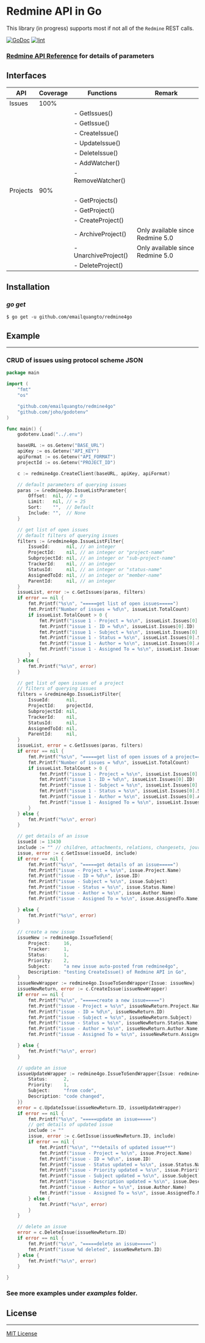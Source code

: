 # Redmine API in Go

This library (in progress) supports most if not all of the `Redmine` REST calls.

[![GoDoc](https://godoc.org/github.com/emailquangto/redmine4go?status.svg)](https://godoc.org/github.com/emailquangto/redmine4go) 
[![lint](https://github.com/emailquangto/redmine4go/workflows/golangci-lint/badge.svg?branch=main)](https://github.com/emailquangto/redmine4go/actions?query=workflow%3A%22golangci-lint%22)

### [Redmine API Reference](https://www.redmine.org/projects/redmine/wiki/Rest_api) for details of parameters

## Interfaces

|API                |Coverage  |Functions      |Remark      |
|-------------------|----------|---------------|---------------|
|Issues             |      100%|	       	   |	       	   |
|		    		|          |- GetIssues()  |	       	   |
|             	    |          |- GetIssue()   |	       	   |
|             	    |          |- CreateIssue()|	       	   |
|             	    |          |- UpdateIssue()|	       	   |
|             	    |          |- DeleteIssue()|	       	   |
|             	    |          |-  AddWatcher()|	       	   |
|             	    |          |- RemoveWatcher()|	       	   |
|Projects           |       90%|				|	       	   |
|		            |          |- GetProjects()|	       	   |
|             	    |          |- GetProject() |	       	   |
|             	    |          |- CreateProject() |	       	   |
|             	    |          |- ArchiveProject()|Only available since Redmine 5.0|
|             	    |          |- UnarchiveProject()|Only available since Redmine 5.0|
|             	    |          |- DeleteProject() |	       	   |

## Installation

### *go get*

    $ go get -u github.com/emailquangto/redmine4go


## Example
   -------

### CRUD of issues using protocol scheme **JSON**

```go
package main

import (
	"fmt"
	"os"

	"github.com/emailquangto/redmine4go"
	"github.com/joho/godotenv"
)

func main() {
	godotenv.Load("../.env")

	baseURL := os.Getenv("BASE_URL")
	apiKey := os.Getenv("API_KEY")
	apiFormat := os.Getenv("API_FORMAT")
	projectId := os.Getenv("PROJECT_ID")

	c := redmine4go.CreateClient(baseURL, apiKey, apiFormat)

	// default parameters of querying issues
	paras := &redmine4go.IssueListParameter{
		Offset:  nil, // = 0
		Limit:   nil, // = 25
		Sort:    "",  // Default
		Include: "",  // None
	}

	// get list of open issues
	// default filters of querying issues
	filters := &redmine4go.IssueListFilter{
		IssueId:      nil, // an integer
		ProjectId:    nil, // an integer or "project-name"
		SubprojectId: nil, // an integer or "sub-project-name"
		TrackerId:    nil, // an integer
		StatusId:     nil, // an integer or "status-name"
		AssignedToId: nil, // an integer or "member-name"
		ParentId:     nil, // an integer
	}
	issueList, error := c.GetIssues(paras, filters)
	if error == nil {
		fmt.Printf("%s\n", "=====get list of open issues=====")
		fmt.Printf("Number of issues = %d\n", issueList.TotalCount)
		if issueList.TotalCount > 0 {
			fmt.Printf("issue 1 - Project = %s\n", issueList.Issues[0].Project.Name)
			fmt.Printf("issue 1 - ID = %d\n", issueList.Issues[0].ID)
			fmt.Printf("issue 1 - Subject = %s\n", issueList.Issues[0].Subject)
			fmt.Printf("issue 1 - Status = %s\n", issueList.Issues[0].Status.Name)
			fmt.Printf("issue 1 - Author = %s\n", issueList.Issues[0].Author.Name)
			fmt.Printf("issue 1 - Assigned To = %s\n", issueList.Issues[0].AssignedTo.Name)
		}
	} else {
		fmt.Printf("%s\n", error)
	}

	// get list of open issues of a project
	// filters of querying issues
	filters = &redmine4go.IssueListFilter{
		IssueId:      nil,
		ProjectId:    projectId,
		SubprojectId: nil,
		TrackerId:    nil,
		StatusId:     nil,
		AssignedToId: nil,
		ParentId:     nil,
	}
	issueList, error = c.GetIssues(paras, filters)
	if error == nil {
		fmt.Printf("%s\n", "=====get list of open issues of a project=====")
		fmt.Printf("Number of issues = %d\n", issueList.TotalCount)
		if issueList.TotalCount > 0 {
			fmt.Printf("issue 1 - Project = %s\n", issueList.Issues[0].Project.Name)
			fmt.Printf("issue 1 - ID = %d\n", issueList.Issues[0].ID)
			fmt.Printf("issue 1 - Subject = %s\n", issueList.Issues[0].Subject)
			fmt.Printf("issue 1 - Status = %s\n", issueList.Issues[0].Status.Name)
			fmt.Printf("issue 1 - Author = %s\n", issueList.Issues[0].Author.Name)
			fmt.Printf("issue 1 - Assigned To = %s\n", issueList.Issues[0].AssignedTo.Name)
		}
	} else {
		fmt.Printf("%s\n", error)
	}

	// get details of an issue
	issueId := 13430
	include := "" // children, attachments, relations, changesets, journals, watchers, allowed_statuses
	issue, error := c.GetIssue(issueId, include)
	if error == nil {
		fmt.Printf("%s\n", "=====get details of an issue=====")
		fmt.Printf("issue - Project = %s\n", issue.Project.Name)
		fmt.Printf("issue - ID = %d\n", issue.ID)
		fmt.Printf("issue - Subject = %s\n", issue.Subject)
		fmt.Printf("issue - Status = %s\n", issue.Status.Name)
		fmt.Printf("issue - Author = %s\n", issue.Author.Name)
		fmt.Printf("issue - Assigned To = %s\n", issue.AssignedTo.Name)

	} else {
		fmt.Printf("%s\n", error)
	}

	// create a new issue
	issueNew := redmine4go.IssueToSend{
		Project:     16,
		Tracker:     1,
		Status:      1,
		Priority:    2,
		Subject:     "a new issue auto-posted from redmine4go",
		Description: "testing CreateIssue() of Redmine API in Go",
	}
	issueNewWrapper := redmine4go.IssueToSendWrapper{Issue: issueNew}
	issueNewReturn, error := c.CreateIssue(issueNewWrapper)
	if error == nil {
		fmt.Printf("%s\n", "=====create a new issue=====")
		fmt.Printf("issue - Project = %s\n", issueNewReturn.Project.Name)
		fmt.Printf("issue - ID = %d\n", issueNewReturn.ID)
		fmt.Printf("issue - Subject = %s\n", issueNewReturn.Subject)
		fmt.Printf("issue - Status = %s\n", issueNewReturn.Status.Name)
		fmt.Printf("issue - Author = %s\n", issueNewReturn.Author.Name)
		fmt.Printf("issue - Assigned To = %s\n", issueNewReturn.AssignedTo.Name)

	} else {
		fmt.Printf("%s\n", error)
	}

	// update an issue
	issueUpdateWrapper := redmine4go.IssueToSendWrapper{Issue: redmine4go.IssueToSend{
		Status:      2,
		Priority:    1,
		Subject:     "from code",
		Description: "code changed",
	}}
	error = c.UpdateIssue(issueNewReturn.ID, issueUpdateWrapper)
	if error == nil {
		fmt.Printf("%s\n", "=====update an issue=====")
		// get details of updated issue
		include := ""
		issue, error := c.GetIssue(issueNewReturn.ID, include)
		if error == nil {
			fmt.Printf("%s\n", "**details of updated issue**")
			fmt.Printf("issue - Project = %s\n", issue.Project.Name)
			fmt.Printf("issue - ID = %d\n", issue.ID)
			fmt.Printf("issue - Status updated = %s\n", issue.Status.Name)
			fmt.Printf("issue - Priority updated = %s\n", issue.Priority.Name)
			fmt.Printf("issue - Subject updated = %s\n", issue.Subject)
			fmt.Printf("issue - Description updated = %s\n", issue.Description)
			fmt.Printf("issue - Author = %s\n", issue.Author.Name)
			fmt.Printf("issue - Assigned To = %s\n", issue.AssignedTo.Name)
		} else {
			fmt.Printf("%s\n", error)
		}
	}

	// delete an issue
	error = c.DeleteIssue(issueNewReturn.ID)
	if error == nil {
		fmt.Printf("%s\n", "=====delete an issue=====")
		fmt.Printf("issue %d deleted", issueNewReturn.ID)
	} else {
		fmt.Printf("%s\n", error)
	}

}
```

### See more examples under _examples_ folder.


## License
   -------

[MIT License](https://github.com/emailquangto/redmine4go/blob/master/LICENSE)
